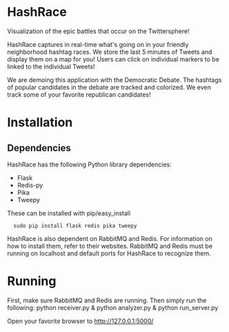 # HashRace
Visualization of the epic battles that occur on the Twittersphere!

HashRace captures in real-time what's going on in your friendly neighborhood hashtag races. We store the last 5 minutes of Tweets and display them on a map for you! Users can click on individual markers to be linked to the individual Tweets!

We are demoing this application with the Democratic Debate. The hashtags of popular candidates in the debate are tracked and colorized. We even track some of your favorite republican candidates!

# Installation
## Dependencies
HashRace has the following Python library dependencies:

- Flask
- Redis-py
- Pika
- Tweepy

These can be installed with pip/easy_install

      sudo pip install flask redis pika tweepy

HashRace is also dependent on RabbitMQ and Redis. For information on how to install them, refer to their websites. RabbitMQ and Redis must be running on localhost and default ports for HashRace to recognize them.

# Running
 First, make sure RabbitMQ and Redis are running. Then simply run the following:
  	python receiver.py & python analyzer.py & python run_server.py

Open your favorite browser to http://127.0.0.1:5000/